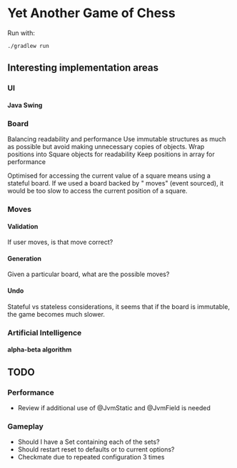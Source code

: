 # Yet Another Game of Chess
Run with:
```
./gradlew run
```

## Interesting implementation areas

### UI

#### Java Swing

### Board

Balancing readability and performance Use immutable structures as much as possible but avoid making unnecessary copies
of objects. Wrap positions into Square objects for readability Keep positions in array for performance

Optimised for accessing the current value of a square means using a stateful board. If we used a board backed by "
moves" (event sourced), it would be too slow to access the current position of a square.

### Moves

#### Validation

If user moves, is that move correct?

#### Generation

Given a particular board, what are the possible moves?

#### Undo

Stateful vs stateless considerations, it seems that if the board is immutable, the game becomes much slower.

### Artificial Intelligence

#### alpha-beta algorithm

## TODO

### Performance

- Review if additional use of @JvmStatic and @JvmField is needed

### Gameplay

- Should I have a Set containing each of the sets?
- Should restart reset to defaults or to current options?
- Checkmate due to repeated configuration 3 times